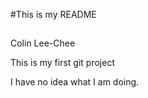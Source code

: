 
#This is my README
## 
Colin Lee-Chee

This is my first git project

I have no idea what I am doing.